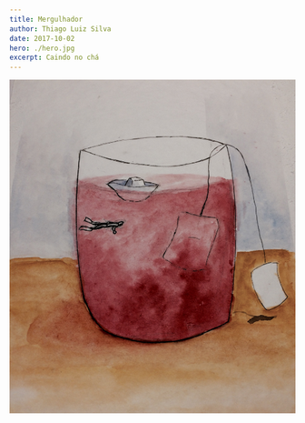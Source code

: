 ```yaml
---
title: Mergulhador
author: Thiago Luiz Silva
date: 2017-10-02
hero: ./hero.jpg
excerpt: Caindo no chá
---
```



<div className="Image__Small">
  <img
    src="./2017-10-02-tea-diver.jpeg"
    title="Tea Diver!"
    alt="Caindo no chá"
  />
</div>
